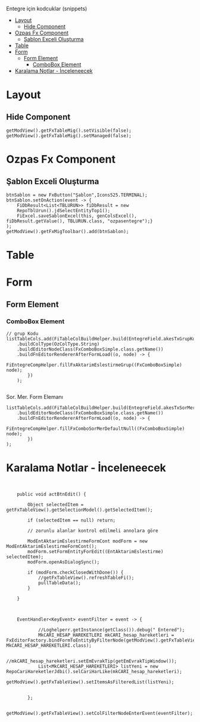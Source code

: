
Entegre için kodcuklar (snippets)

- [Layout](#layout)
  - [Hide Component](#hide-component)
- [Ozpas Fx Component](#ozpas-fx-component)
  - [Şablon Exceli Oluşturma](#%c5%9eablon-exceli-olu%c5%9fturma)
- [Table](#table)
- [Form](#form)
  - [Form Element](#form-element)
    - [ComboBox Element](#combobox-element)
- [Karalama Notlar - İnceleneecek](#karalama-notlar---%c4%b0nceleneecek)


# Layout


## Hide Component
```
getModView().getFxTableMig().setVisible(false);
getModView().getFxTableMig().setManaged(false);

```



# Ozpas Fx Component 

## Şablon Exceli Oluşturma

```
btnSablon = new FxButton("Şablon",Icons525.TERMINAL);
btnSablon.setOnAction(event -> { 
    FiDbResult<List<TBLURUN>> fiDbResult = new 
    RepoTblUrun().jdSelectEntityTop1();     
    FiExcel.saveSablonExcel(this, genColsExcel(), fiDbResult.getValue(), TBLURUN.class, "ozpasentegre");}
);
getModView().getFxMigToolbar().add(btnSablon);

```


# Table


 # Form

## Form Element

### ComboBox Element

```
// grup Kodu
listTableCols.add(FiTableColBuildHelper.build(EntegreField.akesTxGrupKod)
    .buildColType(OzColType.String)
	.buildEditorNodeClass(FxComboBoxSimple.class.getName())
	.buildFnEditorRendererAfterFormLoad((o, node) -> {
	    FiEntegreCompHelper.fillFxAktarimEslestirmeGrup((FxComboBoxSimple) node);
        })
    );
    
```
			
Sor. Mer. Form Elemanı

    listTableCols.add(FiTableColBuildHelper.build(EntegreField.akesTxSorMerKod).buildColType(OzColType.String)
	    .buildEditorNodeClass(FxComboBoxSimple.class.getName())
		.buildFnEditorRendererAfterFormLoad((o, node) -> {
            FiEntegreCompHelper.fillFxComboSorMerDefaultNull((FxComboBoxSimple) node);
			})
    );







# Karalama Notlar - İnceleneecek

```


	public void actBtnEdit() {

		Object selectedItem = getFxTableView().getSelectionModel().getSelectedItem();

		if (selectedItem == null) return;

		// zorunlu alanlar kontrol edilmeli annolara göre

		ModEntAktarimEslestirmeFormCont modForm = new ModEntAktarimEslestirmeFormCont();
		modForm.setFormEntityForEdit((EntAktarimEslestirme) selectedItem);
		modForm.openAsDialogSync();

		if (modForm.checkClosedWithDone()) {
			//getFxTableView().refreshTableFi();
			pullTableData();
		}

	}
    
    
    
    EventHandler<KeyEvent> eventFilter = event -> {

			//Loghelperr.getInstance(getClass()).debug(" Entered");
			MkCARI_HESAP_HAREKETLERI mkCARI_hesap_hareketleri = FxEditorFactory.bindFormToEntityByFilterNode(getModView().getFxTableView().getFiTableColList(), MkCARI_HESAP_HAREKETLERI.class);

			//mkCARI_hesap_hareketleri.setEmEvrakTip(getEmEvrakTipWindow());
			List<MkCARI_HESAP_HAREKETLERI> listYeni = new RepoCariHareketlerJdbi().selCariHarLike(mkCARI_hesap_hareketleri);
			getModView().getFxTableView().setItemsAsFilteredList(listYeni);


		};

		getModView().getFxTableView().setColFilterNodeEnterEvent(eventFilter);

    
    
    
    
    
```
